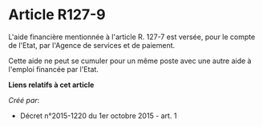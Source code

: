 # Article R127-9

L'aide financière mentionnée à l'article R. 127-7 est versée, pour le compte de l'Etat, par l'Agence de services et de
paiement. 

Cette aide ne peut se cumuler pour un même poste avec une autre aide à l'emploi financée par l'Etat.

**Liens relatifs à cet article**

_Créé par_:

  - Décret n°2015-1220 du 1er octobre 2015 - art. 1
